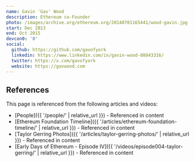 ```yaml
---
name: Gavin 'Gav' Wood
description: Ethereum co-Founder
photo: /images/archive.org/ethereum.org/20140701165441/wood-gavin.jpg
start: Dec 2013
end: Oct 2015
devcon0: '0'
social:
  github: https://github.com/gavofyork
  linkedin: https://www.linkedin.com/in/gavin-wood-88843316/
  twitter: https://x.com/gavofyork
  website: https://gavwood.com
---
```


## References

This page is referenced from the following articles and videos:

- [People]({{ '/people/' | relative_url }}) - Referenced in content
- [Ethereum Foundation Timeline]({{ '/articles/ethereum-foundation-timeline/' | relative_url }}) - Referenced in content
- [Taylor Gerring Photos]({{ '/articles/taylor-gerring-photos/' | relative_url }}) - Referenced in content
- [Early Days of Ethereum - Episode IV]({{ '/videos/episode004-taylor-gerring/' | relative_url }}) - Referenced in content
